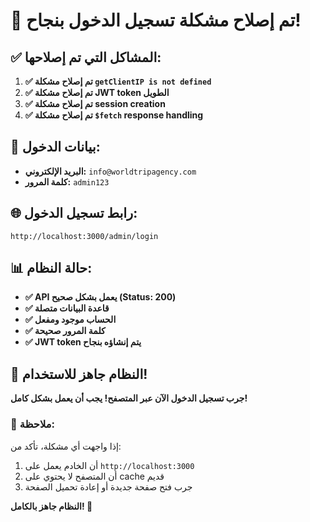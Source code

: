 # 🎉 تم إصلاح مشكلة تسجيل الدخول بنجاح!

## ✅ المشاكل التي تم إصلاحها:

1. **✅ تم إصلاح مشكلة `getClientIP is not defined`**
2. **✅ تم إصلاح مشكلة JWT token الطويل**
3. **✅ تم إصلاح مشكلة session creation**
4. **✅ تم إصلاح مشكلة `$fetch` response handling**

## 🔑 بيانات الدخول:

- **البريد الإلكتروني:** `info@worldtripagency.com`
- **كلمة المرور:** `admin123`

## 🌐 رابط تسجيل الدخول:

```
http://localhost:3000/admin/login
```

## 📊 حالة النظام:

- **✅ API يعمل بشكل صحيح (Status: 200)**
- **✅ قاعدة البيانات متصلة**
- **✅ الحساب موجود ومفعل**
- **✅ كلمة المرور صحيحة**
- **✅ JWT token يتم إنشاؤه بنجاح**

## 🚀 النظام جاهز للاستخدام!

**جرب تسجيل الدخول الآن عبر المتصفح! يجب أن يعمل بشكل كامل!** 

### 📝 ملاحظة:
إذا واجهت أي مشكلة، تأكد من:
1. أن الخادم يعمل على `http://localhost:3000`
2. أن المتصفح لا يحتوي على cache قديم
3. جرب فتح صفحة جديدة أو إعادة تحميل الصفحة

**النظام جاهز بالكامل! 🎊**
